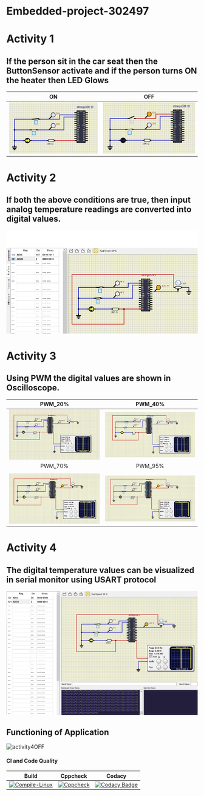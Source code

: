 # Embedded-project-302497

# Activity 1

## If the person sit in the car seat then the ButtonSensor activate and if the person turns ON the heater then LED Glows

|ON|OFF|
|:--:|:--:|
|![ON](https://github.com/KollaNarasimha/Embedded-project-302497/blob/main/Simulation/ON.PNG)|![OFF](https://github.com/KollaNarasimha/Embedded-project-302497/blob/main/Simulation/OFF.PNG)|

# Activity 2
## If both the above conditions are true, then input analog temperature readings are converted into digital values.
 ![ADC](https://github.com/KollaNarasimha/Embedded-project-302497/blob/main/Simulation/ADC.PNG)
 
 # Activity 3
 ## Using PWM the digital values are shown in Oscilloscope.

|PWM_20%|PWM_40%|
|:--:|:--:|
|![PWM_20%_Dutycycle](https://github.com/KollaNarasimha/Embedded-project-302497/blob/main/Simulation/PWM_20%25_Dutycycle.PNG)|![PWM_40%_Dutycycle](https://github.com/KollaNarasimha/Embedded-project-302497/blob/main/Simulation/PWM_40%25_Dutycycle.PNG)
|PWM_70%|PWM_95%|
|   |   |
![PWM_70%_Dutycycle](https://github.com/KollaNarasimha/Embedded-project-302497/blob/main/Simulation/PWM_70%25_Dutycycle.PNG)|![PWM_95%_Dutycycle](https://github.com/KollaNarasimha/Embedded-project-302497/blob/main/Simulation/PWM_95%25_Dutycycle.PNG)

# Activity 4

## The digital temperature values can be visualized in serial monitor using USART protocol
![activity4ON](https://github.com/KollaNarasimha/Embedded-project-302497/blob/main/Simulation/act%204.1.PNG)

## Functioning of Application

![activity4OFF](https://github.com/KollaNarasimha/Embedded-project-302497/blob/main/Simulation/act%204.gif)

#### CI and Code Quality

|Build|Cppcheck|Codacy|
|:--:|:--:|:--:|
|[![Compile-Linux](https://github.com/KollaNarasimha/Embedded-project-302497/actions/workflows/compile.yml/badge.svg)](https://github.com/KollaNarasimha/Embedded-project-302497/actions/workflows/compile.yml)|[![Cppcheck](https://github.com/KollaNarasimha/Embedded-project-302497/actions/workflows/CodeQuality.yml/badge.svg)](https://github.com/KollaNarasimha/Embedded-project-302497/actions/workflows/CodeQuality.yml)|[![Codacy Badge](https://app.codacy.com/project/badge/Grade/409ce2c6d9a84b0a8e7f6c798a29150b)](https://www.codacy.com/gh/KollaNarasimha/Embedded-project-302497/dashboard?utm_source=github.com&amp;utm_medium=referral&amp;utm_content=KollaNarasimha/Embedded-project-302497&amp;utm_campaign=Badge_Grade)|

